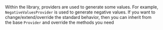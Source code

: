 Within the library, providers are used to generate some values. For example, `NegativeValuesProvider` is used to
generate negative values. If you want to change/extend/override the standard behavior, then you can inherit from the
base
`Provider` and override the methods you need
